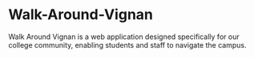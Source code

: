 # Walk-Around-Vignan
Walk Around Vignan is a web application designed specifically for our college community, enabling students and staff to navigate the campus.
